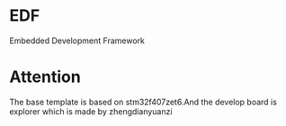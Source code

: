 # EDF
Embedded Development Framework
# Attention
The base template is based on stm32f407zet6.And the develop board is explorer which is made by zhengdianyuanzi
